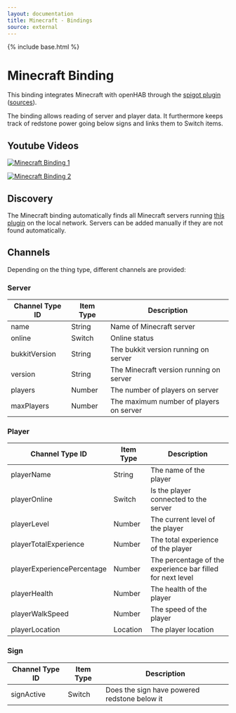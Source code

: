 ```yaml
---
layout: documentation
title: Minecraft - Bindings
source: external
---
```

<!-- Attention authors: Do not edit directly. Please add your changes to the appropriate source repository -->

{% include base.html %}

# Minecraft Binding

This binding integrates Minecraft with openHAB through the [spigot plugin](https://github.com/ibaton/bukkit-openhab-plugin/releases/download/1.5/OHMinecraft.jar) ([sources](https://github.com/ibaton/bukkit-openhab-plugin/tree/master)).

The binding allows reading of server and player data. It furthermore keeps track of redstone power going below signs and links them to Switch items.

## Youtube Videos

[![Minecraft Binding 1](http://img.youtube.com/vi/TdvkTorzkXU/0.jpg)](https://youtu.be/TdvkTorzkXU)

[![Minecraft Binding 2](http://img.youtube.com/vi/zAyNWmr7byE/0.jpg)](https://youtu.be/zAyNWmr7byE)

## Discovery

The Minecraft binding automatically finds all Minecraft servers running [this plugin](https://github.com/ibaton/bukkit-openhab-plugin/releases/download/1.5/OHMinecraft.jar) on the local network. Servers can be added manually if they are not found automatically. 

## Channels

Depending on the thing type, different channels are provided:

### Server

| Channel Type ID | Item Type    | Description  |
|------------------|------------------------|--------------|
| name | String | Name of Minecraft server |
| online | Switch | Online status |
| bukkitVersion | String | The bukkit version running on server |
| version | String | The Minecraft version running on server |
| players | Number | The number of players on server |
| maxPlayers | Number | The maximum number of players on server |

### Player

| Channel Type ID | Item Type    | Description  |
|------------------|------------------------|--------------|
| playerName | String | The name of the player |
| playerOnline | Switch | Is the player connected to the server |
| playerLevel | Number | The current level of the player |
| playerTotalExperience | Number | The total experience of the player |
| playerExperiencePercentage | Number | The percentage of the experience bar filled for next level |
| playerHealth | Number | The health of the player |
| playerWalkSpeed | Number | The speed of the player |
| playerLocation | Location | The player location |

### Sign

| Channel Type ID | Item Type    | Description  |
|------------------|------------------------|--------------|
| signActive | Switch | Does the sign have powered redstone below it |

